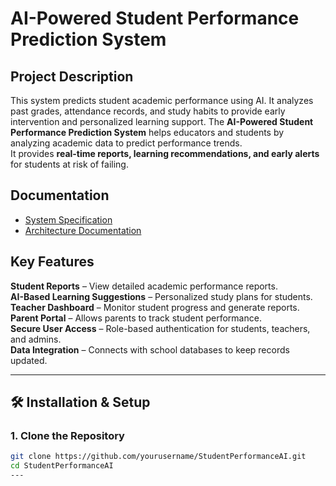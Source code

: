  # AI-Powered Student Performance Prediction System

## Project Description
This system predicts student academic performance using AI. It analyzes past grades, attendance records, and study habits to provide early intervention and personalized learning support. The **AI-Powered Student Performance Prediction System** helps educators and students by analyzing academic data to predict performance trends.  
It provides **real-time reports, learning recommendations, and early alerts** for students at risk of failing.  

## Documentation
- [System Specification](SPECIFICATION.md)
- [Architecture Documentation](ARCHITECTURE.md)


## Key Features  
**Student Reports** – View detailed academic performance reports.  
**AI-Based Learning Suggestions** – Personalized study plans for students.  
**Teacher Dashboard** – Monitor student progress and generate reports.  
**Parent Portal** – Allows parents to track student performance.  
**Secure User Access** – Role-based authentication for students, teachers, and admins.  
**Data Integration** – Connects with school databases to keep records updated.  

---

## 🛠 Installation & Setup  

### **1. Clone the Repository**  
```bash
git clone https://github.com/yourusername/StudentPerformanceAI.git
cd StudentPerformanceAI
---
